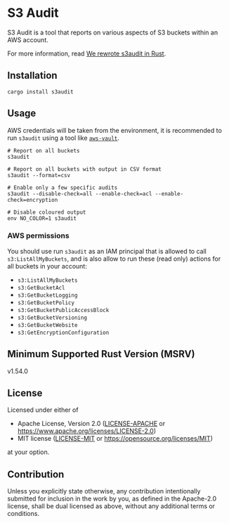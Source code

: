 # S3 Audit

S3 Audit is a tool that reports on various aspects of S3 buckets within an AWS
account.

For more information, read [We rewrote s3audit in Rust](https://scalefactory.com/blog/2021/10/27/we-rewrote-s3audit-in-rust/).

## Installation

```shell
cargo install s3audit
```

## Usage

AWS credentials will be taken from the environment, it is recommended to run
`s3audit` using a tool like [`aws-vault`].

```shell
# Report on all buckets
s3audit

# Report on all buckets with output in CSV format
s3audit --format=csv

# Enable only a few specific audits
s3audit --disable-check=all --enable-check=acl --enable-check=encryption

# Disable coloured output
env NO_COLOR=1 s3audit
```

### AWS permissions

You should use run `s3audit` as an IAM principal that is allowed to
call `s3:ListAllMyBuckets`, and is also allow to run these (read only)
actions for all buckets in your account:

- `s3:ListAllMyBuckets`
- `s3:GetBucketAcl`
- `s3:GetBucketLogging`
- `s3:GetBucketPolicy`
- `s3:GetBucketPublicAccessBlock`
- `s3:GetBucketVersioning`
- `s3:GetBucketWebsite`
- `s3:GetEncryptionConfiguration`

## Minimum Supported Rust Version (MSRV)

v1.54.0

## License

Licensed under either of

  * Apache License, Version 2.0
    ([LICENSE-APACHE] or https://www.apache.org/licenses/LICENSE-2.0)
  * MIT license
    ([LICENSE-MIT] or https://opensource.org/licenses/MIT)

at your option.


## Contribution

Unless you explicitly state otherwise, any contribution intentionally submitted
for inclusion in the work by you, as defined in the Apache-2.0 license, shall
be dual licensed as above, without any additional terms or conditions.

<!-- links -->
[`aws-vault`]: https://github.com/99designs/aws-vault
[LICENSE-APACHE]: LICENSE-APACHE
[LICENSE-MIT]: LICENSE-MIT
